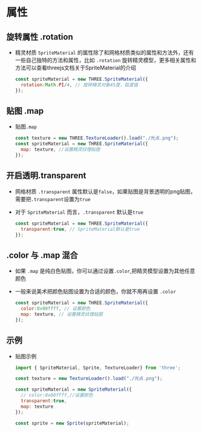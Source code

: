 # 属性

## 旋转属性 .rotation

+ 精灵材质 `SpriteMaterial` 的属性除了和网格材质类似的属性和方法外，还有一些自己独特的方法和属性，比如 `.rotation` 旋转精灵模型，更多相关属性和方法可以查看threejs文档关于SpriteMaterial的介绍

  ```js
  const spriteMaterial = new THREE.SpriteMaterial({
    rotation:Math.PI/4, // 旋转精灵对象45度，弧度值
  });
  ```

## 贴图 .map

+ 贴图`.map`

  ```js
  const texture = new THREE.TextureLoader().load("./光点.png");
  const spriteMaterial = new THREE.SpriteMaterial({
    map: texture, //设置精灵纹理贴图
  });
  ```

## 开启透明.transparent

+ 网格材质 `.transparent` 属性默认是`false`，如果贴图是背景透明的png贴图，需要把`.transparent`设置为`true`
+ 对于 `SpriteMaterial` 而言，`.transparent` 默认是`true`

  ```js
  const spriteMaterial = new THREE.SpriteMaterial({
    transparent:true, // SpriteMaterial默认是true
  });
  ```

## .color 与 .map 混合

+ 如果 `.map` 是纯白色贴图，你可以通过设置`.color`,把精灵模型设置为其他任意颜色
+ 一般来说美术把颜色贴图设置为合适的颜色，你就不用再设置 `.color`

  ```js
  const spriteMaterial = new THREE.SpriteMaterial({
    color:0x00ffff, // 设置颜色
    map: texture, // 设置精灵纹理贴图
  });
  ```

## 示例

+ 贴图示例

  ```js
  import { SpriteMaterial, Sprite, TextureLoader} from 'three';

  const texture = new TextureLoader().load("./光点.png");

  const spriteMaterial = new SpriteMaterial({
    // color:0x00ffff,//设置颜色
    transparent:true,
    map: texture
  });

  const sprite = new Sprite(spriteMaterial);
  ```
